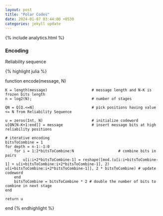 ```yaml
---
layout: post
title: "Polar Codes"
date: 2024-01-07 03:44:00 +0530
categories: jekyll update
---
```

{% include analytics.html %}
<script src="https://cdnjs.cloudflare.com/ajax/libs/mathjax/2.7.0/MathJax.js?config=TeX-AMS-MML_HTMLorMML" type="text/javascript"></script>

### Encoding 

Reliability sequence

{% highlight julia %}

function encode(message, N)

    K = length(message)                    # message length and N-K is frozen bits length
    n = log2(N);                           # number of stages

    QN = Q[Q.<=N]                          # pick positions having value <= N from Reliability Sequence

    u = zeros(Int, N)                      # initialize codeword
    u[QN[N-K+1:end]] = message             # insert message bits at high reliability positions

    # iterative encoding
    bitsToCombine = 1
    for depth = n-1:-1:0
        for i = 1:2*bitsToCombine:N                    # combine bits in pairs
            u[i:i+2*bitsToCombine-1] = reshape([mod.(u[i:i+bitsToCombine-1] + u[i+bitsToCombine:i+2*bitsToCombine-1], 2) u[i+bitsToCombine:i+2*bitsToCombine-1]], 2 * bitsToCombine) # update codeword
        end
        bitsToCombine = bitsToCombine * 2 # double the number of bits to combine in next stage
    end

    return u

end
{% endhighlight %}